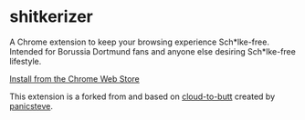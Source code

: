 shitkerizer
===========

A Chrome extension to keep your browsing experience Sch\*lke-free.
Intended for Borussia Dortmund fans and anyone else desiring Sch\*lke-free lifestyle.

[Install from the Chrome Web Store](https://chrome.google.com/webstore/detail/shitkerizer/bkhefmcanlbldoooonikgommkpaofjbd?hl=en-US)

This extension is a forked from and based on [cloud-to-butt](https://github.com/panicsteve/cloud-to-butt)
 created by [panicsteve](https://github.com/panicsteve).
